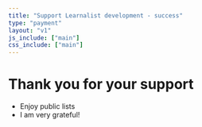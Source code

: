 ```yaml
---
title: "Support Learnalist development - success"
type: "payment"
layout: "v1"
js_include: ["main"]
css_include: ["main"]
---
```

# Thank you for your support

-   Enjoy public lists
-   I am very grateful!
